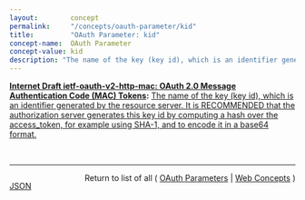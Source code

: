 ```yaml
---
layout:        concept
permalink:     "/concepts/oauth-parameter/kid"
title:         "OAuth Parameter: kid"
concept-name:  OAuth Parameter
concept-value: kid
description: "The name of the key (key id), which is an identifier generated by the resource server. It is RECOMMENDED that the authorization server generates this key id by computing a hash over the access_token, for example using SHA-1, and to encode it in a base64 format."
---
```


**[Internet Draft ietf-oauth-v2-http-mac: OAuth 2.0 Message Authentication Code (MAC) Tokens](/specs/IETF/I-D/ietf-oauth-v2-http-mac "This specification describes how to use MAC Tokens in HTTP requests to access OAuth 2.0 protected resources. An OAuth client willing to access a protected resource needs to demonstrate possession of a cryptographic key by using it with a keyed message digest function to the request. The document also defines a key distribution protocol for obtaining a fresh session key."):** [The name of the key (key id), which is an identifier generated by the resource server. It is RECOMMENDED that the authorization server generates this key id by computing a hash over the access_token, for example using SHA-1, and to encode it in a base64 format.](http://tools.ietf.org/html/draft-ietf-oauth-v2-http-mac#section-4.1 "Read documentation for OAuth Parameter &#34;kid&#34;")

<br/>
<hr/>

<p style="float : left"><a href="./kid.json" title="JSON representing this particular Web Concept value">JSON</a></p>
<p style="text-align: right">Return to list of all ( <a href="../oauth-parameter/">OAuth Parameters</a> | <a href="../">Web Concepts</a> )</p>
